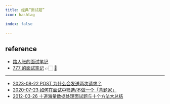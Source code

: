```yaml
---
title: 经典“面试题”
icon: hashtag

index: false

---
```


<!-- more -->

## reference

- []()[路人张的面试笔记](https://www.mianshi.online)
- [](✅)[777 的面试笔记](https://hishark777.gitbook.io/777-interview-notes) 👉🏻 [🐙](https://github.com/hishark/777-Interview-Notes)

------

- [](✅)[2023-08-22 POST 为什么会发送两次请求？](https://juejin.cn/post/7269952188927017015)
- []()[2020-07-23 如何在面试中筛选/不做一个「背题家」](https://ipotato.me/article/66)
- []()[2012-03-26 十道海量数据处理面试题与十个方法大总结](https://blog.csdn.net/v_JULY_v/article/details/6279498)



  
 
